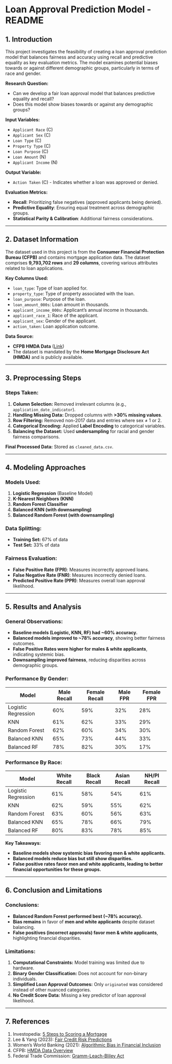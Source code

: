 # Loan Approval Prediction Model - README

## 1. Introduction
This project investigates the feasibility of creating a loan approval prediction model that balances fairness and accuracy using recall and predictive equality as key evaluation metrics. The model examines potential biases towards or against different demographic groups, particularly in terms of race and gender.

**Research Question:**
- Can we develop a fair loan approval model that balances predictive equality and recall?
- Does this model show biases towards or against any demographic groups?

**Input Variables:**
- `Applicant Race` (C)
- `Applicant Sex` (C)
- `Loan Type` (C)
- `Property Type` (C)
- `Loan Purpose` (C)
- `Loan Amount` (N)
- `Applicant Income` (N)

**Output Variable:**
- `Action Taken` (C) - Indicates whether a loan was approved or denied.

**Evaluation Metrics:**
- **Recall**: Prioritizing false negatives (approved applicants being denied).
- **Predictive Equality**: Ensuring equal treatment across demographic groups.
- **Statistical Parity & Calibration**: Additional fairness considerations.

---

## 2. Dataset Information
The dataset used in this project is from the **Consumer Financial Protection Bureau (CFPB)** and contains mortgage application data. The dataset comprises **9,793,702 rows** and **29 columns**, covering various attributes related to loan applications.

**Key Columns Used:**
- `loan_type`: Type of loan applied for.
- `property_type`: Type of property associated with the loan.
- `loan_purpose`: Purpose of the loan.
- `loan_amount_000s`: Loan amount in thousands.
- `applicant_income_000s`: Applicant’s annual income in thousands.
- `applicant_race_1`: Race of the applicant.
- `applicant_sex`: Gender of the applicant.
- `action_taken`: Loan application outcome.

**Data Source:**
- **CFPB HMDA Data** ([Link](https://www.consumerfinance.gov/data-research/hmda/historic-data/?geo=nationwide&records=all-records&field_descriptions=codes))
- The dataset is mandated by the **Home Mortgage Disclosure Act (HMDA)** and is publicly available.

---

## 3. Preprocessing Steps
### Steps Taken:
1. **Column Selection:** Removed irrelevant columns (e.g., `application_date_indicator`).
2. **Handling Missing Data:** Dropped columns with **>30% missing values**.
3. **Row Filtering:** Removed non-2017 data and entries where sex ≠ 1 or 2.
4. **Categorical Encoding:** Applied **Label Encoding** to categorical variables.
5. **Balancing the Dataset:** Used **undersampling** for racial and gender fairness comparisons.

**Final Processed Data:** Stored as `cleaned_data.csv`.

---

## 4. Modeling Approaches
### Models Used:
1. **Logistic Regression** (Baseline Model)
2. **K-Nearest Neighbors (KNN)**
3. **Random Forest Classifier**
4. **Balanced KNN (with downsampling)**
5. **Balanced Random Forest (with downsampling)**

### Data Splitting:
- **Training Set:** 67% of data
- **Test Set:** 33% of data

### Fairness Evaluation:
- **False Positive Rate (FPR)**: Measures incorrectly approved loans.
- **False Negative Rate (FNR)**: Measures incorrectly denied loans.
- **Predicted Positive Rate (PPR)**: Measures overall loan approval likelihood.

---

## 5. Results and Analysis
### General Observations:
- **Baseline models (Logistic, KNN, RF) had ~60% accuracy.**
- **Balanced models improved to ~78% accuracy**, showing better fairness outcomes.
- **False Positive Rates were higher for males & white applicants**, indicating systemic bias.
- **Downsampling improved fairness**, reducing disparities across demographic groups.

### Performance By Gender:
| Model | Male Recall | Female Recall | Male FPR | Female FPR |
|-------|------------|--------------|---------|---------|
| Logistic Regression | 60% | 59% | 32% | 28% |
| KNN | 61% | 62% | 33% | 29% |
| Random Forest | 62% | 60% | 34% | 30% |
| Balanced KNN | 65% | 73% | 44% | 33% |
| Balanced RF | 78% | 82% | 30% | 17% |

### Performance By Race:
| Model | White Recall | Black Recall | Asian Recall | NH/PI Recall |
|-------|------------|--------------|-------------|--------------|
| Logistic Regression | 61% | 58% | 54% | 61% |
| KNN | 62% | 59% | 55% | 62% |
| Random Forest | 63% | 60% | 56% | 63% |
| Balanced KNN | 65% | 78% | 66% | 79% |
| Balanced RF | 80% | 83% | 78% | 85% |

**Key Takeaways:**
- **Baseline models show systemic bias favoring men & white applicants.**
- **Balanced models reduce bias but still show disparities.**
- **False positive rates favor men and white applicants, leading to better financial opportunities for these groups.**

---

## 6. Conclusion and Limitations
### Conclusions:
- **Balanced Random Forest performed best (~78% accuracy).**
- **Bias remains** in favor of **men and white applicants** despite dataset balancing.
- **False positives (incorrect approvals) favor men & white applicants**, highlighting financial disparities.

### Limitations:
1. **Computational Constraints:** Model training was limited due to hardware.
2. **Binary Gender Classification:** Does not account for non-binary individuals.
3. **Simplified Loan Approval Outcomes:** Only `originated` was considered instead of other nuanced categories.
4. **No Credit Score Data:** Missing a key predictor of loan approval likelihood.

---

## 7. References
1. Investopedia: [5 Steps to Scoring a Mortgage](https://www.investopedia.com/articles/mortgages-real-estate/08/mortgage-candidate.asp)
2. Lee & Yang (2023): [Fair Credit Risk Predictions](https://papers.ssrn.com/sol3/papers.cfm?abstract_id=4602450)
3. Women’s World Banking (2021): [Algorithmic Bias in Financial Inclusion](https://www.womensworldbanking.org/wp-content/uploads/2021/02/2021_Algorithmic_Bias_Report.pdf)
4. CFPB: [HMDA Data Overview](https://www.consumerfinance.gov/data-research/hmda/)
5. Federal Trade Commission: [Gramm-Leach-Bliley Act](https://www.ftc.gov/business-guidance/resources/how-comply-privacy-consumer-financial-information-rule-gramm-leach-bliley-act)

